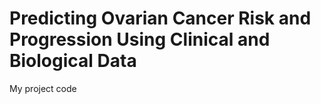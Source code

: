 # Predicting Ovarian Cancer Risk and Progression Using Clinical and Biological Data
My project code
